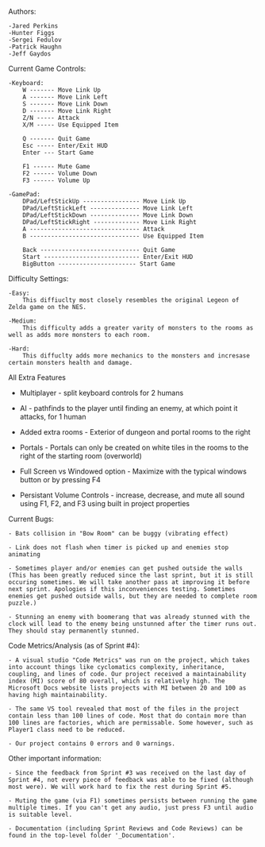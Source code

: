 ﻿Authors: 

	-Jared Perkins
	-Hunter Figgs
	-Sergei Fedulov
	-Patrick Haughn
	-Jeff Gaydos


Current Game Controls: 	

	-Keyboard:
		W ------- Move Link Up
		A ------- Move Link Left
		S ------- Move Link Down
		D ------- Move Link Right
		Z/N ----- Attack
		X/M ----- Use Equipped Item

		Q ------- Quit Game
		Esc ----- Enter/Exit HUD
		Enter --- Start Game

		F1 ------ Mute Game
		F2 ------ Volume Down
		F3 ------ Volume Up

	-GamePad:
		DPad/LeftStickUp ---------------- Move Link Up
		DPad/LeftStickLeft -------------- Move Link Left
		DPad/LeftStickDown -------------- Move Link Down
		DPad/LeftStickRight ------------- Move Link Right
		A ------------------------------- Attack
		B ------------------------------- Use Equipped Item

		Back ---------------------------- Quit Game
		Start --------------------------- Enter/Exit HUD
		BigButton ---------------------- Start Game

Difficulty Settings:

	-Easy:
		This diffiuclty most closely resembles the original Legeon of Zelda game on the NES.

	-Medium:
		This difficulty adds a greater varity of monsters to the rooms as well as adds more monsters to each room.

	-Hard:
		This diffuclty adds more mechanics to the monsters and incresase certain monsters health and damage.

All Extra Features

- Multiplayer - split keyboard controls for 2 humans

- AI - pathfinds to the player until finding an enemy, at which point it attacks, for 1 human

- Added extra rooms - Exterior of dungeon and portal rooms to the right

- Portals - Portals can only be created on white tiles in the rooms to the right of the starting room (overworld)

- Full Screen vs Windowed option - Maximize with the typical windows button or by pressing F4

- Persistant Volume Controls - increase, decrease, and mute all sound using F1, F2, and F3 using built in project properties

Current Bugs:

	- Bats collision in "Bow Room" can be buggy (vibrating effect)

	- Link does not flash when timer is picked up and enemies stop animating

	- Sometimes player and/or enemies can get pushed outside the walls (This has been greatly reduced since the last sprint, but it is still occuring sometimes. We will take another pass at improving it before next sprint. Apologies if this inconveniences testing. Sometimes enemies get pushed outside walls, but they are needed to complete room puzzle.)

	- Stunning an enemy with boomerang that was already stunned with the clock will lead to the enemy being unstunned after the timer runs out. They should stay permanently stunned.


Code Metrics/Analysis (as of Sprint #4):

	- A visual studio "Code Metrics" was run on the project, which takes into account things like cyclomatics complexity, inheritance, coupling, and lines of code. Our project received a maintainability index (MI) score of 80 overall, which is relatively high. The Microsoft Docs website lists projects with MI between 20 and 100 as having high maintainability.

	- The same VS tool revealed that most of the files in the project contain less than 100 lines of code. Most that do contain more than 100 lines are factories, which are permissable. Some however, such as Player1 class need to be reduced.

	- Our project contains 0 errors and 0 warnings.


Other important information:

	- Since the feedback from Sprint #3 was received on the last day of Sprint #4, not every piece of feedback was able to be fixed (although most were). We will work hard to fix the rest during Sprint #5.

	- Muting the game (via F1) sometimes persists between running the game multiple times. If you can't get any audio, just press F3 until audio is suitable level.

	- Documentation (including Sprint Reviews and Code Reviews) can be found in the top-level folder '_Documentation'.